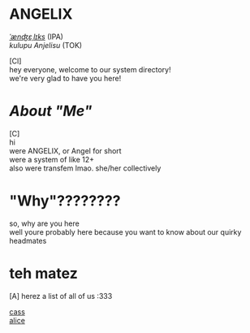 # **ANGELIX**
[*ˈænʤɛˌlɪks*](https://ipa-reader.com/?text=%C3%A6n%CA%A4%C9%9B%CB%8Cl%C9%AAks) (IPA)  
*kulupu Anjelisu* (TOK)

\[Cl]  
hey everyone, welcome to our system directory!  
we're very glad to have you here!

# *About "Me"*
\[C]  
hi  
were ANGELIX, or Angel for short  
were a system of like 12+  
also were transfem lmao. she/her collectively

# "Why"????????
so, why are you here  
well youre probably here because you want to know about our quirky headmates  

# teh matez
\[A]
herez a list of all of us :333

[cass](./headmates/cass.md)  
[alice](./headmates/alice.md)  

